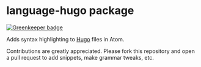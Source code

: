 # language-hugo package

[![Greenkeeper badge](https://badges.greenkeeper.io/mattstratton/language-hugo.svg)](https://greenkeeper.io/)

Adds syntax highlighting to [Hugo](http://gohugo.io/) files in Atom.

Contributions are greatly appreciated. Please fork this repository and open a pull request to add snippets, make grammar tweaks, etc.
